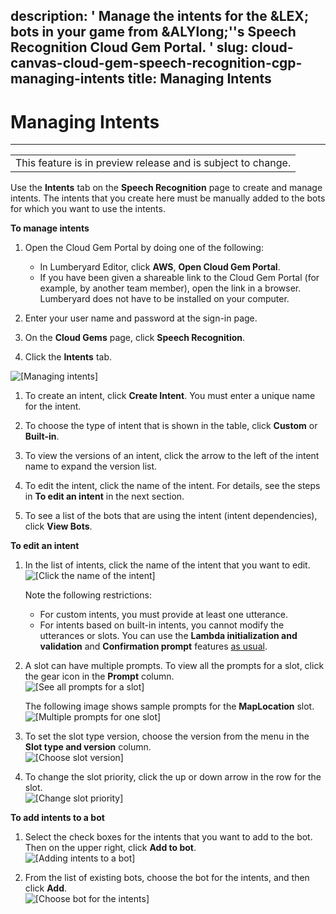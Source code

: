 description: ' Manage the intents for the &LEX; bots in your game from &ALYlong;''s
  Speech Recognition Cloud Gem Portal. '
slug: cloud-canvas-cloud-gem-speech-recognition-cgp-managing-intents
title: Managing Intents
---
# Managing Intents<a name="cloud-canvas-cloud-gem-speech-recognition-cgp-managing-intents"></a>


****  

|  | 
| --- |
| This feature is in preview release and is subject to change\. | 

Use the **Intents** tab on the **Speech Recognition** page to create and manage intents\. The intents that you create here must be manually added to the bots for which you want to use the intents\.

**To manage intents**

1. Open the Cloud Gem Portal by doing one of the following:
   + In Lumberyard Editor, click **AWS**, **Open Cloud Gem Portal**\.
   + If you have been given a shareable link to the Cloud Gem Portal \(for example, by another team member\), open the link in a browser\. Lumberyard does not have to be installed on your computer\.

1. Enter your user name and password at the sign\-in page\.

1. On the **Cloud Gems** page, click **Speech Recognition**\.

1. Click the **Intents** tab\.

![\[Managing intents\]](/images/cloud_canvas/cloud-canvas-cloud-gem-speech-recognition-cgp-managing-intents-numbered.png)

1. To create an intent, click **Create Intent**\. You must enter a unique name for the intent\.

1. To choose the type of intent that is shown in the table, click **Custom** or **Built\-in**\.

1. To view the versions of an intent, click the arrow to the left of the intent name to expand the version list\.

1. To edit the intent, click the name of the intent\. For details, see the steps in **To edit an intent** in the next section\. 

1. To see a list of the bots that are using the intent \(intent dependencies\), click **View Bots**\. 

**To edit an intent**

1. In the list of intents, click the name of the intent that you want to edit\.  
![\[Click the name of the intent\]](/images/cloud_canvas/cloud-canvas-cloud-gem-speech-recognition-cgp-managing-intents-click-name.png)

   Note the following restrictions:
   + For custom intents, you must provide at least one utterance\.
   + For intents based on built\-in intents, you cannot modify the utterances or slots\. You can use the **Lambda initialization and validation** and **Confirmation prompt** features [as usual](cloud-canvas-cloud-gem-speech-recognition-cgp-editing-bots.md)\.

1. A slot can have multiple prompts\. To view all the prompts for a slot, click the gear icon in the **Prompt** column\.   
![\[See all prompts for a slot\]](/images/cloud_canvas/cloud-canvas-cloud-gem-speech-recognition-cgp-managing-intents-slot-gear-icon.png)

   The following image shows sample prompts for the **MapLocation** slot\.  
![\[Multiple prompts for one slot\]](/images/cloud_canvas/cloud-canvas-cloud-gem-speech-recognition-cgp-managing-intents-multiple-slot-prompts.png)

1. To set the slot type version, choose the version from the menu in the **Slot type and version** column\.   
![\[Choose slot version\]](/images/cloud_canvas/cloud-canvas-cloud-gem-speech-recognition-cgp-managing-intents-slot-version.png)

1. To change the slot priority, click the up or down arrow in the row for the slot\.  
![\[Change slot priority\]](/images/cloud_canvas/cloud-canvas-cloud-gem-speech-recognition-cgp-managing-intents-slot-priority.png)

**To add intents to a bot**

1. Select the check boxes for the intents that you want to add to the bot\. Then on the upper right, click **Add to bot**\.  
![\[Adding intents to a bot\]](/images/cloud_canvas/cloud-canvas-cloud-gem-speech-recognition-cgp-managing-intents-choosing-intents-for-bot.png)

1. From the list of existing bots, choose the bot for the intents, and then click **Add**\.  
![\[Choose bot for the intents\]](/images/cloud_canvas/cloud-canvas-cloud-gem-speech-recognition-cgp-managing-intents-add-to-bot.png)